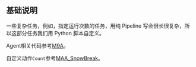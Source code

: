 ## 基础说明

一些复杂任务，例如，指定运行次数的任务，用纯 Pipeline 写会很长很复杂，所以这部分任务我们用 Python 脚本自定义。

Agent相关代码参考[M9A](https://github.com/MAA1999/M9A)。

自定义动作`Count`参考[MAA_SnowBreak](https://github.com/overflow65537/MAA_SnowBreak)。
